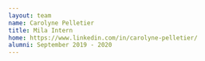 ```yaml
---
layout: team
name: Carolyne Pelletier
title: Mila Intern
home: https://www.linkedin.com/in/carolyne-pelletier/
alumni: September 2019 - 2020
---
```


